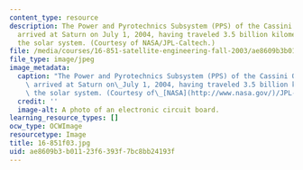 ```yaml
---
content_type: resource
description: The Power and Pyrotechnics Subsystem (PPS) of the Cassini Orbiter, which
  arrived at Saturn on July 1, 2004, having traveled 3.5 billion kilometers across
  the solar system. (Courtesy of NASA/JPL-Caltech.)
file: /media/courses/16-851-satellite-engineering-fall-2003/ae8609b3b01123f6393f7bc8bb24193f_c16-851f03.jpg
file_type: image/jpeg
image_metadata:
  caption: "The Power and Pyrotechnics Subsystem (PPS) of the Cassini Orbiter, which\
    \ arrived at Saturn on\_July 1, 2004, having traveled 3.5 billion kilometers across\
    \ the solar system. (Courtesy of\_[NASA](http://www.nasa.gov/)/JPL-Caltech.)"
  credit: ''
  image-alt: A photo of an electronic circuit board.
learning_resource_types: []
ocw_type: OCWImage
resourcetype: Image
title: 16-851f03.jpg
uid: ae8609b3-b011-23f6-393f-7bc8bb24193f
---
```

